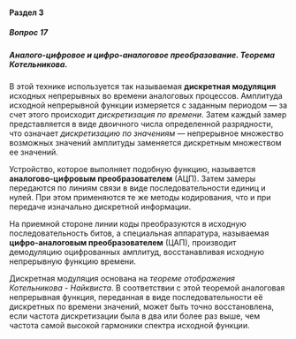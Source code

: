 #### Раздел 3

##### Вопрос 17

##### Аналого-цифровое и цифро-аналоговое преобразование. Теорема Котельникова.

В этой технике используется так называемая **дискретная модуляция** исходных
непрерывных во времени аналоговых процессов. Амплитуда исходной непрерывной функции
измеряется с заданным периодом — за счет этого происходит *дискретизация по времени*.
Затем каждый замер представляется в виде двоичного числа определенной разрядности, что означает *дискретизацию по значениям* — непрерывное множество возможных значений амплитуды заменяется дискретным множеством ее значений.

Устройство, которое выполняет подобную функцию, называется **аналогово-цифровым преобразователем** (АЦП). Затем замеры передаются по линиям связи в виде последовательности единиц и нулей. При этом применяются те же методы кодирования, что и при передаче изначально дискретной информации.

На приемной стороне линии коды преобразуются в исходную последовательность битов, а специальная аппаратура, называемая **цифро-аналоговым преобразователем** (ЦАП), производит демодуляцию оцифрованных амплитуд, восстанавливая исходную непрерывную функцию времени.

Дискретная модуляция основана на *теореме отображения Котельникова - Найквиста*. В соответствии с этой теоремой аналоговая непрерывная функция, переданная в виде последовательности её дискретных по времени значений, может быть точно восстановлена, если частота дискретизации была в два или более раз выше, чем частота самой высокой гармоники спектра исходной функции.
